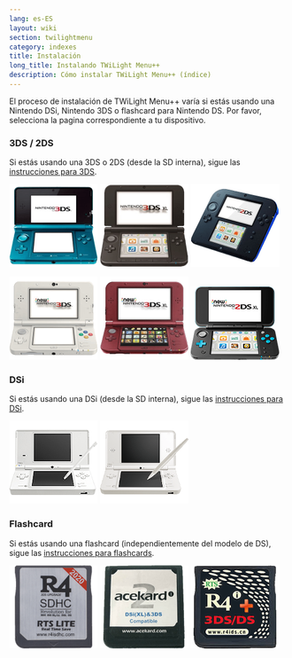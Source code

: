 ```yaml
---
lang: es-ES
layout: wiki
section: twilightmenu
category: indexes
title: Instalación
long_title: Instalando TWiLight Menu++
description: Cómo instalar TWiLight Menu++ (índice)
---
```


El proceso de instalación de TWiLight Menu++ varía si estás usando una Nintendo DSi, Nintendo 3DS o flashcard para Nintendo DS. Por favor, selecciona la pagina correspondiente a tu dispositivo.

### 3DS / 2DS
Si estás usando una 3DS o 2DS (desde la SD interna), sigue las [instrucciones para 3DS](installing-3ds).

[![Nintendo 3DS](/assets/images/consoles/old3ds.png)](installing-3ds) [![Nintendo 3DS XL](/assets/images/consoles/old3dsxl.png)](installing-3ds) [![Nintendo 2DS](/assets/images/consoles/2ds.png)](installing-3ds)

[![New Nintendo 3DS](/assets/images/consoles/new3ds.png)](installing-3ds) [![New Nintendo 3DS XL](/assets/images/consoles/new3dsxl.png)](installing-3ds) [![New Nintendo 2DS XL](/assets/images/consoles/new2dsxl.png)](installing-3ds)

### DSi
Si estás usando una DSi (desde la SD interna), sigue las [instrucciones para DSi](installing-dsi).

[![Nintendo DSi](/assets/images/consoles/dsi.png)](installing-dsi) [![Nintendo DSi XL](/assets/images/consoles/dsixl.png)](installing-dsi)

### Flashcard
Si estás usando una flashcard (independientemente del modelo de DS), sigue las [instrucciones para flashcards](installing-flashcard).

[![Flashcard de r4isdhc.com](/assets/images/consoles/r4isdhc.com.png)](installing-flashcard) [![Flashcard Acekard2i](/assets/images/consoles/acekard2i.png)](installing-flashcard) [![Flashcard R4i Gold 3DS Plus](/assets/images/consoles/r4igold3dsplus.png)](installing-flashcard)
